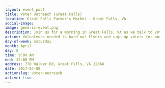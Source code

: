 ```yaml
---
layout: event_post
title: Voter Outreach (Great Falls)
location: Great Falls Farmer's Market - Great Falls, VA
social-image:
image: generic-event.png
description: Join us for a morning in Great Falls, VA as we talk to voters and educate them about Barbara Comstock's record.
action: Volunteers needed to hand out flyers and sign up voters for our mailing list.
day-of-week: Saturday
month: April
day: 8
time: 9:00 AM
end: 12:00 PM
address: 778 Walker Rd, Great Falls, VA 22066
date: 2017-04-08
actionslug: voter-outreach
active: true
---
```

